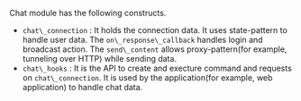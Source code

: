 
Chat module has the following constructs.

- `chat\_connection` : It holds the connection data. It uses state-pattern to handle user data. The `on\_response\_callback` handles login and broadcast action. The `send\_content` allows proxy-pattern(for example, tunneling over HTTP) while sending data.
- `chat\_hooks` : It is the API to create and execture command and requests on `chat\_connection`. It is used by the application(for example, web application) to handle chat data.

